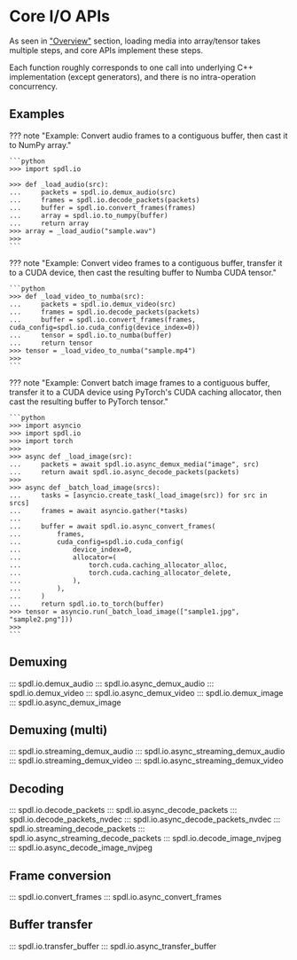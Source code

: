 # Core I/O APIs

As seen in ["Overview"](./overview.md) section, loading media into array/tensor takes multiple steps, and core APIs implement these steps.

Each function roughly corresponds to one call into underlying C++ implementation (except generators), and there is no intra-operation concurrency.

## Examples

??? note "Example: Convert audio frames to a contiguous buffer, then cast it to NumPy array."

    ```python
    >>> import spdl.io

    >>> def _load_audio(src):
    ...     packets = spdl.io.demux_audio(src)
    ...     frames = spdl.io.decode_packets(packets)
    ...     buffer = spdl.io.convert_frames(frames)
    ...     array = spdl.io.to_numpy(buffer)
    ...     return array
    >>> array = _load_audio("sample.wav")
    >>>
    ```

??? note "Example: Convert video frames to a contiguous buffer, transfer it to a CUDA device, then cast the resulting buffer to Numba CUDA tensor."

    ```python
    >>> def _load_video_to_numba(src):
    ...     packets = spdl.io.demux_video(src)
    ...     frames = spdl.io.decode_packets(packets)
    ...     buffer = spdl.io.convert_frames(frames, cuda_config=spdl.io.cuda_config(device_index=0))
    ...     tensor = spdl.io.to_numba(buffer)
    ...     return tensor
    >>> tensor = _load_video_to_numba("sample.mp4")
    >>>
    ```

??? note "Example: Convert batch image frames to a contiguous buffer, transfer it to a CUDA device using PyTorch's CUDA caching allocator, then cast the resulting buffer to PyTorch tensor."

    ```python
    >>> import asyncio
    >>> import spdl.io
    >>> import torch
    >>>
    >>> async def _load_image(src):
    ...     packets = await spdl.io.async_demux_media("image", src)
    ...     return await spdl.io.async_decode_packets(packets)
    >>>
    >>> async def _batch_load_image(srcs):
    ...     tasks = [asyncio.create_task(_load_image(src)) for src in srcs]
    ...     frames = await asyncio.gather(*tasks)
    ...
    ...     buffer = await spdl.io.async_convert_frames(
    ...         frames,
    ...         cuda_config=spdl.io.cuda_config(
    ...             device_index=0,
    ...             allocator=(
    ...                 torch.cuda.caching_allocator_alloc,
    ...                 torch.cuda.caching_allocator_delete,
    ...             ),
    ...         ),
    ...     )
    ...     return spdl.io.to_torch(buffer)
    >>> tensor = asyncio.run(_batch_load_image(["sample1.jpg", "sample2.png"]))
    >>>
    ```

## Demuxing

::: spdl.io.demux_audio
::: spdl.io.async_demux_audio
::: spdl.io.demux_video
::: spdl.io.async_demux_video
::: spdl.io.demux_image
::: spdl.io.async_demux_image

## Demuxing (multi)

::: spdl.io.streaming_demux_audio
::: spdl.io.async_streaming_demux_audio
::: spdl.io.streaming_demux_video
::: spdl.io.async_streaming_demux_video

## Decoding

::: spdl.io.decode_packets
::: spdl.io.async_decode_packets
::: spdl.io.decode_packets_nvdec
::: spdl.io.async_decode_packets_nvdec
::: spdl.io.streaming_decode_packets
::: spdl.io.async_streaming_decode_packets
::: spdl.io.decode_image_nvjpeg
::: spdl.io.async_decode_image_nvjpeg

## Frame conversion

::: spdl.io.convert_frames
::: spdl.io.async_convert_frames

## Buffer transfer

::: spdl.io.transfer_buffer
::: spdl.io.async_transfer_buffer
